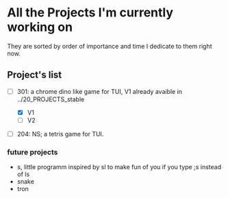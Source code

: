 # All the Projects I'm currently working on

They are sorted by order of importance and time I dedicate to them right now.

## Project's list 
 + [ ] 301: a chrome dino like game for TUI, V1 already avaible in ../20_PROJECTS_stable
   + [x] V1
   + [ ] V2
 + [ ] 204: NS; a tetris game for TUI.


### future projects
- s, little programm inspired by sl to make fun of you if you type ;s instead of ls
- snake
- tron
